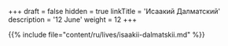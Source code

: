 +++
draft = false
hidden = true
linkTitle = 'Исаакий Далматский'
description = '12 June'
weight = 12
+++

{{% include file="content/ru/lives/isaakii-dalmatskii.md" %}}
